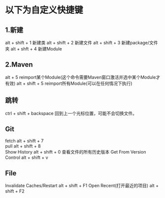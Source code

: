 # 以下为自定义快捷键

## 1.新建
alt + shift + 1             新建类
alt + shift + 2             新建文件
alt + shift + 3             新建package/文件夹
alt + shft + 4              新建Module

## 2.Maven
alt + 5             reimport某个Module(这个命令需要Maven窗口激活并选中某个Module才有效)
alt + shift + 5     reimport所有Module(可以在任何情况下执行)

## 跳转
ctrl  + shift + backspace       回到上一个光标位置，可能不会切换文件。

## Git
fetch                           alt + shift + 7     
pull                            alt + shift + 8     
Show History                    alt + shift + 0     查看文件的所有历史版本
Get From Version Control        alt + shift + v 

## File
Invalidate Caches/Restart       alt + shift + F1
Open Recent(打开最近的项目)        alt + shift + F2